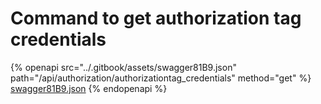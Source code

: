 # Command to get authorization tag credentials

{% openapi src="../.gitbook/assets/swagger81B9.json" path="/api/authorization/authorizationtag_credentials" method="get" %}
[swagger81B9.json](../.gitbook/assets/swagger81B9.json)
{% endopenapi %}

